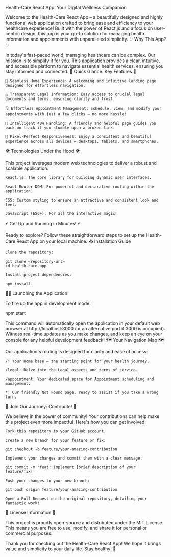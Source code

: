 Health-Care React App: Your Digital Wellness Companion

Welcome to the Health-Care React App – a beautifully designed and highly functional web application crafted to bring ease and efficiency to your healthcare experience! Built with the power of React.js and a focus on user-centric design, this app is your go-to solution for managing health information and appointments with unparalleled simplicity.
✨ Why This App? ✨

In today's fast-paced world, managing healthcare can be complex. Our mission is to simplify it for you. This application provides a clear, intuitive, and accessible platform to navigate essential health services, ensuring you stay informed and connected.
🚀 Quick Glance: Key Features 🚀

    🏡 Seamless Home Experience: A welcoming and intuitive landing page designed for effortless navigation.

    ⚖️ Transparent Legal Information: Easy access to crucial legal documents and terms, ensuring clarity and trust.

    🗓️ Effortless Appointment Management: Schedule, view, and modify your appointments with just a few clicks – no more hassle!

    🚫 Intelligent 404 Handling: A friendly and helpful page guides you back on track if you stumble upon a broken link.

    📱 Pixel-Perfect Responsiveness: Enjoy a consistent and beautiful experience across all devices – desktops, tablets, and smartphones.

🛠️ Technologies Under the Hood 🛠️

This project leverages modern web technologies to deliver a robust and scalable application:

    React.js: The core library for building dynamic user interfaces.

    React Router DOM: For powerful and declarative routing within the application.

    CSS: Custom styling to ensure an attractive and consistent look and feel.

    JavaScript (ES6+): For all the interactive magic!

⚡ Get Up and Running in Minutes! ⚡

Ready to explore? Follow these straightforward steps to set up the Health-Care React App on your local machine:
📥 Installation Guide

    Clone the repository:

    git clone <repository-url>
    cd health-care-app

    Install project dependencies:

    npm install

🏃‍♀️ Launching the Application

To fire up the app in development mode:

npm start

This command will automatically open the application in your default web browser at http://localhost:3000 (or an alternative port if 3000 is occupied). Witness real-time updates as you make changes, and keep an eye on your console for any helpful development feedback!
🗺️ Your Navigation Map 🗺️

Our application's routing is designed for clarity and ease of access:

    /: Your Home base – the starting point for your health journey.

    /legal: Delve into the Legal aspects and terms of service.

    /appointment: Your dedicated space for Appointment scheduling and management.

    *: Our friendly Not Found page, ready to assist if you take a wrong turn.

🤝 Join Our Journey: Contribute! 🤝

We believe in the power of community! Your contributions can help make this project even more impactful. Here's how you can get involved:

    Fork this repository to your GitHub account.

    Create a new branch for your feature or fix:

    git checkout -b feature/your-amazing-contribution

    Implement your changes and commit them with a clear message:

    git commit -m 'feat: Implement [brief description of your feature/fix]'

    Push your changes to your new branch:

    git push origin feature/your-amazing-contribution

    Open a Pull Request on the original repository, detailing your fantastic work!

📜 License Information 📜

This project is proudly open-source and distributed under the MIT License. This means you are free to use, modify, and share it for personal or commercial purposes.

Thank you for checking out the Health-Care React App! We hope it brings value and simplicity to your daily life. Stay healthy! 💚
